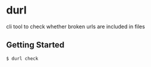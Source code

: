 # durl

cli tool to check whether broken urls are included in files


## Getting Started

```
$ durl check
```
